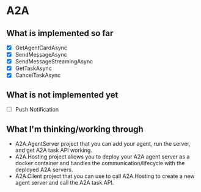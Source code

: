 ﻿# A2A

## What is implemented so far
- [x] GetAgentCardAsync
- [x] SendMessageAsync
- [x] SendMessageStreamingAsync
- [x] GetTaskAsync
- [x] CancelTaskAsync

## What is not implemented yet
- [ ] Push Notification

## What I'm thinking/working through
* A2A.AgentServer project that you can add your agent, run the server, and get A2A task API working.
* A2A.Hosting project allows you to deploy your A2A agent server as a docker container and handles the communication/lifecycle with the deployed A2A servers.
* A2A.Client project that you can use to call A2A.Hosting to create a new agent server and call the A2A task API.
